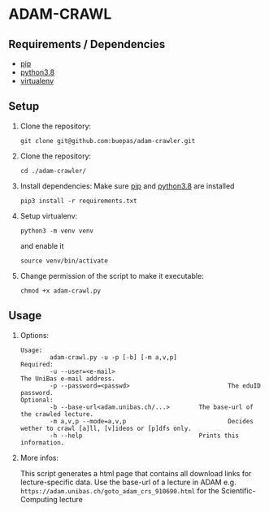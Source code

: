 # ADAM-CRAWL
## Requirements / Dependencies
- [pip](https://pypi.org/project/pip/)
- [python3.8](https://www.python.org/downloads/release/python-380/)
- [virtualenv](https://pypi.org/project/virtualenv/)
##  Setup
1. Clone the repository:

   `git clone git@github.com:buepas/adam-crawler.git`

2. Clone the repository:

   `cd ./adam-crawler/`

3. Install dependencies:
   Make sure [pip](https://pypi.org/project/pip/) and [python3.8](https://www.python.org/downloads/release/python-380/) are installed
   
   `pip3 install -r requirements.txt`

4. Setup virtualenv:

    `python3 -m venv venv`
    
    and enable it  
    
    `source venv/bin/activate`


5. Change permission of the script to make it executable:
   
   `chmod +x adam-crawl.py`

##  Usage
1. Options:
    ```
    Usage:
            adam-crawl.py -u -p [-b] [-m a,v,p]
    Required: 
            -u --user=<e-mail>                                       The UniBas e-mail address.
            -p --password=<passwd>                           The eduID password.
    Optional: 
            -b --base-url<adam.unibas.ch/...>        The base-url of the crawled lecture.
            -m a,v,p --mode=a,v,p                            Decides wether to crawl [a]ll, [v]ideos or [p]dfs only.
            -h --help                                Prints this information.
    ```
 2. More infos:
    
    This script generates a html page that contains all download links for lecture-specific data.
    Use the base-url of a lecture in ADAM e.g. `https://adam.unibas.ch/goto_adam_crs_910690.html` 
    for the Scientific-Computing lecture